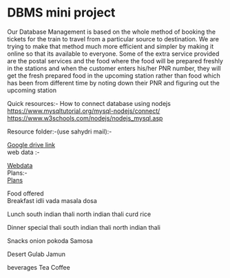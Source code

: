 # DBMS mini project </br>
Our Database Management is based on the whole method of booking the tickets for the train to travel from a
particular source to destination. We are trying to make that method much more efficient and simpler by
making it online so that its available to everyone. Some of the extra service provided are the postal services
and the food where the food will be prepared freshly in the stations and when the customer enters his/her
PNR number, they will get the fresh prepared food in the upcoming station rather than food which has been
from different time by noting down their PNR and figuring out the upcoming station

Quick resources:-
How to connect database using nodejs </br>
https://www.mysqltutorial.org/mysql-nodejs/connect/  </br>
https://www.w3schools.com/nodejs/nodejs_mysql.asp </br>

Resource folder:-(use sahydri mail):-<br>

<a href ="https://drive.google.com/drive/folders/1HF8W_IEa7YNauZ5Ij4X-0xpG8GPaZdce?usp=sharing"> Google drive link</a><br>
web data :-<br> 

<a href ="https://github.com/the-AY/DBmini/blob/main/webdata.md">Webdata</a><br>
Plans:-<br>
<a href =" https://github.com/the-AY/DBmini/blob/main/plans.txt">Plans</a>
<br>

Food offered <br>
Breakfast 
idli vada
masala dosa

Lunch 
south indian thali
north indian thali
curd rice

Dinner 
special thali
south indian thali
north indian thali

Snacks
onion pokoda
Samosa

Desert
Gulab Jamun

beverages
Tea 
Coffee

